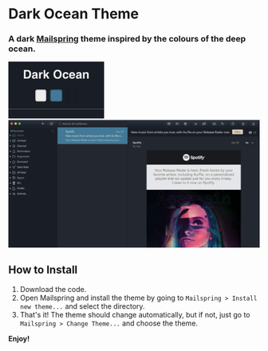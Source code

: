 # Dark Ocean Theme

### A dark [Mailspring](https://www.getmailspring.com/) theme inspired by the colours of the deep ocean.

![Theme as it appears in the theme picker](screenshot/dark-ocean-theme-picker.png)
![Screenshot of the theme being used](screenshot/dark-ocean-screenshot.png)

## How to Install

1. Download the code.
2. Open Mailspring and install the theme by going to `Mailspring > Install new theme...` and select the directory.
3. That's it! The theme should change automatically, but if not, just go to `Mailspring > Change Theme...` and choose the theme.

__Enjoy!__